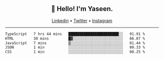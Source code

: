 <h2 align="center">👋 Hello! I'm Yaseen.</h2>
<p align="center">
  <a href="https://www.linkedin.com/in/yaseenkc/">Linkedin</a> •
  <a href="https://twitter.com/yaseeenkc">Twitter</a> •
  <a href="https://instagram.com/kc.yaseen">Instagram</a>
</p>


<!--- 🔭 I’m currently working at []() as an  -->
<!--- - 💬 Ask me about **Javascript, React and Git** -->
<!--- - 📫 How to reach me: [@kc.yaseen](https://instagram.com/kc.yaseen) on Instagram -->
<!--- - ⚡ Fun fact: Big Fan of the :zap: emoji -->

-------

<!--START_SECTION:waka-->

```txt
TypeScript   7 hrs 44 mins   ███████████████████████░░   91.91 %
HTML         30 mins         █▓░░░░░░░░░░░░░░░░░░░░░░░   06.07 %
JavaScript   7 mins          ▒░░░░░░░░░░░░░░░░░░░░░░░░   01.44 %
JSON         1 min           ░░░░░░░░░░░░░░░░░░░░░░░░░   00.33 %
CSS          1 min           ░░░░░░░░░░░░░░░░░░░░░░░░░   00.25 %
```

<!--END_SECTION:waka-->
